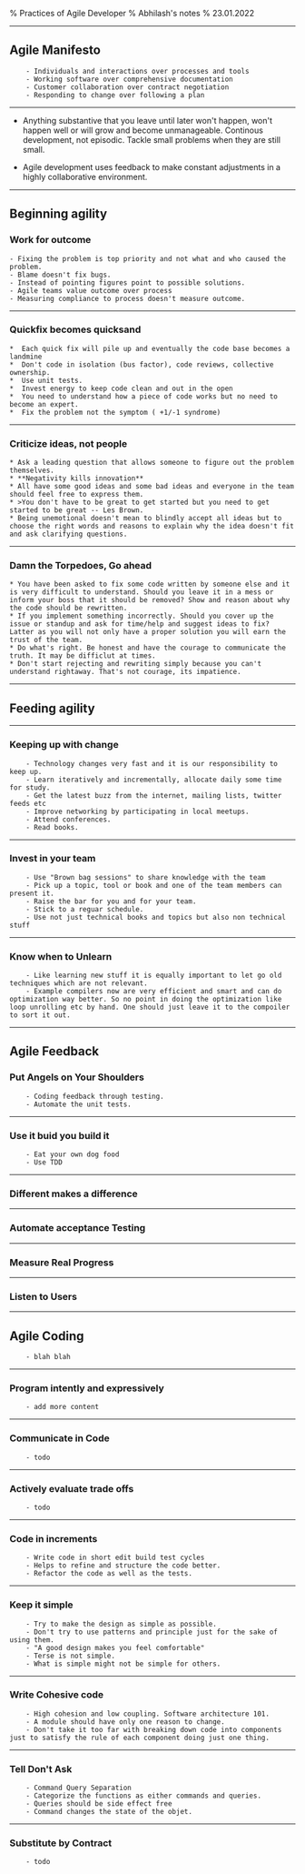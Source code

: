 % Practices of Agile Developer
% Abhilash's notes
% 23.01.2022

---

## Agile Manifesto
		- Individuals and interactions over processes and tools
		- Working software over comprehensive documentation
		- Customer collaboration over contract negotiation
		- Responding to change over following a plan

---

- Anything substantive that you leave until later won't happen, won't happen well or will grow and become unmanageable. Continous development, not episodic. Tackle small problems when they are still small. 

- Agile development uses feedback to make constant adjustments in a highly collaborative environment. 

---

## Beginning agility
### Work for outcome
	- Fixing the problem is top priority and not what and who caused the problem. 
	- Blame doesn't fix bugs. 
	- Instead of pointing figures point to possible solutions. 
	- Agile teams value outcome over process
	- Measuring compliance to process doesn't measure outcome.

---

###  Quickfix becomes quicksand
	*  Each quick fix will pile up and eventually the code base becomes a landmine
	*  Don't code in isolation (bus factor), code reviews, collective ownership.
	*  Use unit tests. 
	*  Invest energy to keep code clean and out in the open
	*  You need to understand how a piece of code works but no need to become an expert. 
	*  Fix the problem not the symptom ( +1/-1 syndrome)

---

### Criticize ideas, not people
	* Ask a leading question that allows someone to figure out the problem themselves. 
	* **Negativity kills innovation**
	* All have some good ideas and some bad ideas and everyone in the team should feel free to express them. 
	* >You don't have to be great to get started but you need to get started to be great -- Les Brown. 
	* Being unemotional doesn't mean to blindly accept all ideas but to choose the right words and reasons to explain why the idea doesn't fit and ask clarifying questions. 

---

### Damn the Torpedoes, Go ahead
	* You have been asked to fix some code written by someone else and it is very difficult to understand. Should you leave it in a mess or inform your boss that it should be removed? Show and reason about why the code should be rewritten. 
	* If you implement something incorrectly. Should you cover up the issue or standup and ask for time/help and suggest ideas to fix? Latter as you will not only have a proper solution you will earn the trust of the team. 
	* Do what's right. Be honest and have the courage to communicate the truth. It may be difficlut at times. 
	* Don't start rejecting and rewriting simply because you can't understand rightaway. That's not courage, its impatience. 

---

## Feeding agility

---

### Keeping up with change
		- Technology changes very fast and it is our responsibility to keep up.
		- Learn iteratively and incrementally, allocate daily some time for study.
		- Get the latest buzz from the internet, mailing lists, twitter feeds etc
		- Improve networking by participating in local meetups.
		- Attend conferences. 
		- Read books.
---
### Invest in your team
		- Use "Brown bag sessions" to share knowledge with the team
		- Pick up a topic, tool or book and one of the team members can present it. 
		- Raise the bar for you and for your team. 
		- Stick to a reguar schedule. 
		- Use not just technical books and topics but also non technical stuff
---
### Know when to Unlearn
		- Like learning new stuff it is equally important to let go old techniques which are not relevant. 
		- Example compilers now are very efficient and smart and can do optimization way better. So no point in doing the optimization like loop unrolling etc by hand. One should just leave it to the compoiler to sort it out.
---

## Agile Feedback

### Put Angels on Your Shoulders
		- Coding feedback through testing. 
		- Automate the unit tests.

---

### Use it buid you build it
		- Eat your own dog food
		- Use TDD

---

### Different makes a difference

---

### Automate acceptance Testing

---

### Measure Real Progress

---

### Listen to Users

---

## Agile Coding
		- blah blah

---

### Program intently and expressively
		- add more content

---

### Communicate in Code
		- todo

---

### Actively evaluate trade offs
		- todo
---

### Code in increments
		- Write code in short edit build test cycles
		- Helps to refine and structure the code better.
		- Refactor the code as well as the tests.

---

### Keep it simple
		- Try to make the design as simple as possible.
		- Don't try to use patterns and principle just for the sake of using them. 
		- "A good design makes you feel comfortable"
		- Terse is not simple. 
		- What is simple might not be simple for others. 

---

### Write Cohesive code
		- High cohesion and low coupling. Software architecture 101.
		- A module should have only one reason to change.
		- Don't take it too far with breaking down code into components just to satisfy the rule of each component doing just one thing. 

---

### Tell Don't Ask

		- Command Query Separation
		- Categorize the functions as either commands and queries. 
		- Queries should be side effect free
		- Command changes the state of the objet. 
---

### Substitute by Contract
		- todo